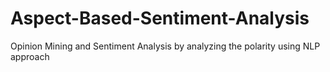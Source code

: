 # Aspect-Based-Sentiment-Analysis
Opinion Mining and Sentiment Analysis by analyzing the polarity using NLP approach
